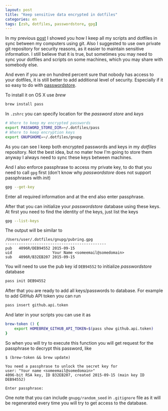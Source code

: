 ```yaml
---
layout: post
title: "Keep sensitive data encrypted in dotfiles"
categories: en
tags: [zsh, dotfiles, passwordstore, gpg]
---
```


In my previous [post]({{site.url}}/en/archive/2015/09/13/keep-your-sh-together/)
I showed you how I keep all my scripts and dotfiles in sync
between my computers using git. Also I suggested to use
own private git repository for security reasons, as it easier to maintain
sensitive information.
I still believe that it is true, but sometimes you may need to sync your
dotfiles and scripts on some machines, which you may share with somebody else.

And even if you are on hundred percent sure that nobody has access to your dotfiles, it
is still better to add additional level of security. Especially if it so easy to
do with [passwordstore](http://www.passwordstore.org).

To install it on OS X use *brew*

```bash
brew install pass
```

In `.zshrc` you can specify location for the *password store* and *keys*

```bash
# Where to keep my encrypted passwords
export PASSWORD_STORE_DIR=~/.dotfiles/pass
# Where to keep encryption keys
export GNUPGHOME=~/.dotfiles/gnupg
```

As you can see I keep both encrypted passwords and keys in my *dotfiles*
repository. Not the best idea, but no mater how I'm going to store them anyway
I always need to sync these keys between machines.

And I also enforce passphrase to access my private key, to do that you need
to call `gpg` first (don't know why *passwordstore* does not support passphrases
with *init*)

```bash
gpg --get-key
```

Enter all required information and at the end also enter passphrase.

After that you can initialize your *passwordstore* database using these keys.
At first you need to find the identity of the keys, just list the keys

```bash
gpg --list-keys
```

The output will be similar to

```text
/Users/user/.dotfiles/gnupg/pubring.gpg
---------------------------------------------
pub   4096R/DEB94552 2015-09-15
uid                  Your Name <someemail@somedomain>
sub   4096R/B32EB207 2015-09-15
```

You will need to use the pub key id `DEB94552` to initialize *passwordstore*
database

```bash
pass init DEB94552
```

After that you are ready to add all keys/passwords to database. For example
to add GitHub API token you can run

```bash
pass insert github.api.token
```

And later in your scripts you can use it as

```bash
brew-token () {
	export HOMEBREW_GITHUB_API_TOKEN=$(pass show github.api.token)
}
```

So when you will try to execute this function you will get request for the
passphrase to decrypt this password, like

```
$ (brew-token && brew update)

You need a passphrase to unlock the secret key for
user: "Your name <someemail@somedomain>"
4096-bit RSA key, ID B32EB207, created 2015-09-15 (main key ID DEB94552)

Enter passphrase:
```

One note that you can include `gnupg/random_seed` in `.gitignore` file as it
will be regenerated every time you will try to get access to the database.
